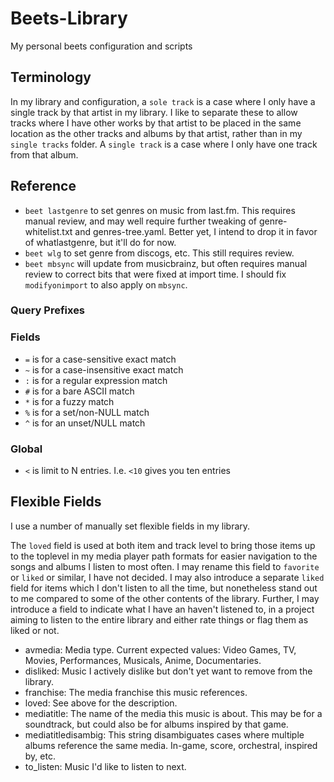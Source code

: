 # Beets-Library

My personal beets configuration and scripts

## Terminology

In my library and configuration, a `sole track` is a case where I only have a single track by that artist in my library. I like to separate these to allow tracks where I have other works by that artist to be placed in the same location as the other tracks and albums by that artist, rather than in my `single tracks` folder.
A `single track` is a case where I only have one track from that album.

## Reference

- `beet lastgenre` to set genres on music from last.fm. This requires manual review, and may well require further tweaking of genre-whitelist.txt and genres-tree.yaml. Better yet, I intend to drop it in favor of whatlastgenre, but it'll do for now.
- `beet wlg` to set genre from discogs, etc. This still requires review.
- `beet mbsync` will update from musicbrainz, but often requires manual review to correct bits that were fixed at import time. I should fix `modifyonimport` to also apply on `mbsync`.

### Query Prefixes

### Fields

- `=` is for a case-sensitive exact match
- `~` is for a case-insensitive exact match
- `:` is for a regular expression match
- `#` is for a bare ASCII match
- `*` is for a fuzzy match
- `%` is for a set/non-NULL match
- `^` is for an unset/NULL match

### Global

- `<` is limit to N entries. I.e. `<10` gives you ten entries

## Flexible Fields

I use a number of manually set flexible fields in my library.

The `loved` field is used at both item and track level to bring those items up to the toplevel in my media player path formats for easier navigation to the songs and albums I listen to most often. I may rename this field to `favorite` or `liked` or similar, I have not decided. I may also introduce a separate `liked` field for items which I don't listen to all the time, but nonetheless stand out to me compared to some of the other contents of the library. Further, I may introduce a field to indicate what I have an haven't listened to, in a project aiming to listen to the entire library and either rate things or flag them as liked or not.

- avmedia: Media type. Current expected values: Video Games, TV, Movies, Performances, Musicals, Anime, Documentaries.
- disliked: Music I actively dislike but don't yet want to remove from the library.
- franchise: The media franchise this music references.
- loved: See above for the description.
- mediatitle: The name of the media this music is about. This may be for a soundtrack, but could also be for albums inspired by that game.
- mediatitledisambig: This string disambiguates cases where multiple albums reference the same media. In-game, score, orchestral, inspired by, etc.
- to_listen: Music I'd like to listen to next.
